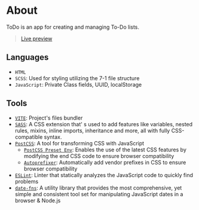 # About

ToDo is an app for creating and managing To-Do lists.

> [Live preview](https://petrosath.github.io/todo-list/)

## Languages

- `HTML`
- `SCSS`: Used for styling utilizing the 7-1 file structure
- `JavaScript`: Private Class fields, UUID, localStorage

## Tools

- [`VITE`](https://vitejs.dev/): Project's files bundler
- [`SASS`](https://sass-lang.com/): A CSS extension that' s used to add features
  like variables, nested rules, mixins, inline imports, inheritance and more,
  all with fully CSS-compatible syntax.
- [`PostCSS`](https://postcss.org/): A tool for transforming CSS with JavaScript
  - [`PostCSS Preset Env`](https://github.com/csstools/postcss-plugins/tree/main/plugin-packs/postcss-preset-env):
    Enables the use of the latest CSS features by modifying the end CSS code to
    ensure browser compatibility
  - [`Autoprefixer`](https://github.com/postcss/autoprefixer): Automatically add
    vendor prefixes in CSS to ensure browser compatibility
- [`ESLint`](https://eslint.org): Linter that statically analyzes the JavaScript
  code to quickly find problems
- [`date-fns`](https://github.com/date-fns/date-fns): A utility library that
  provides the most comprehensive, yet simple and consistent tool set for
  manipulating JavaScript dates in a browser & Node.js

